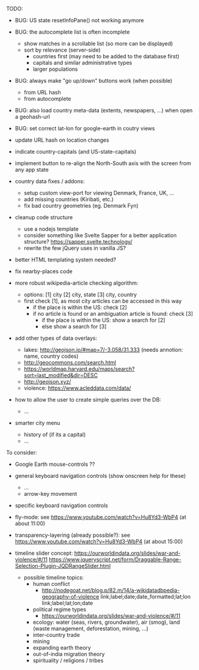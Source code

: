 TODO:

  - BUG: US state resetInfoPane() not working anymore
  - BUG: the autocomplete list is often incomplete
    - show matches in a scrollable list (so more can be displayed)
    - sort by relevance (server-side)
      - countries first (may need to be added to the database first)
      - capitals and similar administrative types
      - larger populations
  - BUG: always make "go up/down" buttons work (when possible)
    - from URL hash
    - from autocomplete
  - BUG: also load country meta-data (extents, newspapers, ...) when open a geohash-url
  - BUG: set correct lat-lon for google-earth in coutry views
  - update URL hash on location changes
  - indicate country-capitals (and US-state-capitals)
  - implement button to re-align the North-South axis with the screen from any app state
  - country data fixes / addons:
    - setup custom view-port for viewing Denmark, France, UK, ...
    - add missing countries (Kiribati, etc.)
    - fix bad country geometries (eg. Denmark Fyn)
  - cleanup code structure
    - use a nodejs template
    - consider something like Svelte Sapper for a better application structure? https://sapper.svelte.technology/
    - rewrite the few jQuery uses in vanilla JS?
  - better HTML templating system needed?
  - fix nearby-places code

  - more robust wikipedia-article checking algorithm:
    - options:
        [1] city
        [2] city, state
        [3] city, country
    - first check [1], as most city articles can be accessed in this way
      - if the place is within the US: check [2]
      - if no article is found or an ambiguation article is found: check [3]
        - if the place is within the US: show a search for [2]
        - else show a search for [3]

  - add other types of data overlays:
    - lakes: http://geojson.io/#map=7/-3.058/31.333 (needs annotion: name, country codes)
    - http://geocommons.com/search.html
    - https://worldmap.harvard.edu/maps/search?sort=last_modified&dir=DESC
    - http://geojson.xyz/
    - violence: https://www.acleddata.com/data/

  - how to allow the user to create simple queries over the DB:
    - ...

  - smarter city menu
    - history of <city> (if its a capital)
    - ...

To consider:
  - Google Earth mouse-controls ??
  - general keyboard navigation controls (show onscreen help for these)
    - ...
    - arrow-key movement
  - specific keyboard navigation controls
  - fly-mode: see https://www.youtube.com/watch?v=Hu8Yd3-WbP4 (at about 11:00)
  - transparency-layering (already possible?): see https://www.youtube.com/watch?v=Hu8Yd3-WbP4 (at about 15:00)

  - timeline slider concept:
    https://ourworldindata.org/slides/war-and-violence/#/11
    https://www.jqueryscript.net/form/Draggable-Range-Selection-Plugin-JQDRangeSlider.html

    - possible timeline topics:
      - human conflict
          - http://nodegoat.net/blog.p/82.m/14/a-wikidatadbpedia-geography-of-violence
          link;label;date;date_formatted;lat;lon
          link;label;lat;lon;date
      - political regime types
          - https://ourworldindata.org/slides/war-and-violence/#/11
      - ecology: water (seas, rivers, groundwater), air (smog), land (waste management, deforestation, mining, ...)
      - inter-country trade
      - mining
      - expanding earth theory
      - out-of-india migration theory
      - spirituality / religions / tribes
